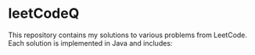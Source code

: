 # leetCodeQ
This repository contains my solutions to various problems from LeetCode. Each solution is implemented in Java and includes:
